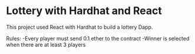 # Lottery with Hardhat and React

This project used React with Hardhat to build a lottery Dapp.

Rules:
-Every player must send 0.1 ether to the contract
-Winner is selected when there are at least 3 players